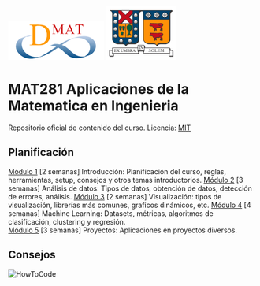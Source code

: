 [![DMAT](./images/dmat.png?raw=true "DMAT")](http://www.mat.utfsm.cl/) 
[![UTFSM](./images/utfsm.png?raw=true "UTFSM")](http://www.usm.cl/)

# MAT281 Aplicaciones de la Matematica en Ingenieria
Repositorio oficial de contenido del curso.
Licencia: [MIT](./LICENCE.md) 

## Planificación

[Módulo 1](./01_introduccion/README.md) [2 semanas] Introducción: Planificación del curso, reglas, herramientas, setup, consejos y otros temas introductorios.
[Módulo 2](./02_analisis_de_datos/README.md) [3 semanas] Análisis de datos: Tipos de datos, obtención de datos, detección de errores, análisis.
[Módulo 3](./03_visualizacion/README.md) [2 semanas] Visualización: tipos de visualización, librerías más comunes, graficos dinámicos, etc.
[Módulo 4](./04_machine_learning/README.md) [4 semanas] Machine Learning: Datasets, métricas, algoritmos de clasificación, clustering y regresión.  
[Módulo 5](./05_proyectos/README.md) [3 semanas] Proyectos: Aplicaciones en proyectos diversos.

## Consejos
![HowToCode](https://i.kym-cdn.com/entries/icons/original/000/023/987/overcome.jpg)

